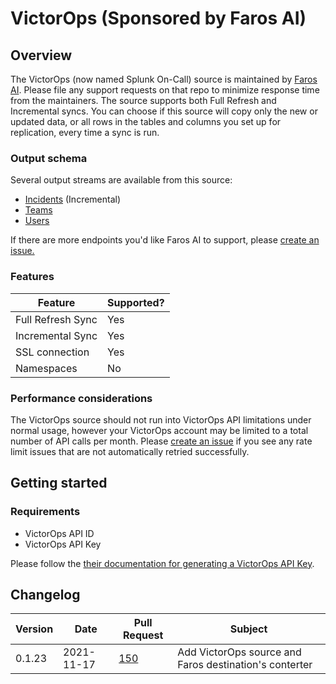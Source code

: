# VictorOps (Sponsored by Faros AI)

## Overview

The VictorOps (now named Splunk On-Call) source is maintained by [Faros AI](https://github.com/faros-ai/airbyte-connectors/tree/main/sources/victorops-source). Please file any support requests on that repo to minimize response time from the maintainers. The source supports both Full Refresh and Incremental syncs. You can choose if this source will copy only the new or updated data, or all rows in the tables and columns you set up for replication, every time a sync is run.

### Output schema

Several output streams are available from this source:

* [Incidents](https://portal.victorops.com/public/api-docs.html#!/Reporting/get\_api\_reporting\_v2\_incidents) (Incremental)
* [Teams](https://portal.victorops.com/public/api-docs.html#!/Teams/get\_api\_public\_v1\_team)
* [Users](https://portal.victorops.com/public/api-docs.html#!/Users/get\_api\_public\_v1\_user)

If there are more endpoints you'd like Faros AI to support, please [create an issue.](https://github.com/faros-ai/airbyte-connectors/issues/new)

### Features

| Feature           | Supported? |
| ----------------- | ---------- |
| Full Refresh Sync | Yes        |
| Incremental Sync  | Yes        |
| SSL connection    | Yes        |
| Namespaces        | No         |

### Performance considerations

The VictorOps source should not run into VictorOps API limitations under normal usage, however your VictorOps account may be limited to a total number of API calls per month. Please [create an issue](https://github.com/faros-ai/airbyte-connectors/issues/new) if you see any rate limit issues that are not automatically retried successfully.

## Getting started

### Requirements

* VictorOps API ID
* VictorOps API Key

Please follow the [their documentation for generating a VictorOps API Key](https://help.victorops.com/knowledge-base/api/).

## Changelog

| Version | Date       | Pull Request                                                   | Subject                                                |
| ------- | ---------- | -------------------------------------------------------------- | ------------------------------------------------------ |
| 0.1.23  | 2021-11-17 | [150](https://github.com/faros-ai/airbyte-connectors/pull/150) | Add VictorOps source and Faros destination's conterter |
